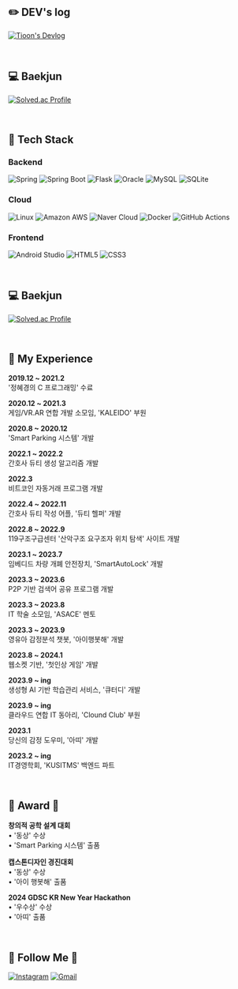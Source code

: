 

## ✏️  DEV's log

[![Tioon's Devlog](https://img.shields.io/badge/Tioon's%20Devlog-FF5722?style=for-the-badge&logo=tistory&logoColor=white)](https://tioon.tistory.com/)

<br>

## 💻 Baekjun


  [![Solved.ac Profile](http://mazassumnida.wtf/api/v2/generate_badge?boj=tioon74)](https://solved.ac/tioon74/)

<br>

## 🔨 Tech Stack

### Backend

![Spring](https://img.shields.io/badge/Spring-6DB33F?style=for-the-badge&logo=spring&logoColor=white)
![Spring Boot](https://img.shields.io/badge/Spring%20Boot-6DB33F?style=for-the-badge&logo=spring-boot&logoColor=white)
![Flask](https://img.shields.io/badge/Flask-000000?style=for-the-badge&logo=flask&logoColor=white)
![Oracle](https://img.shields.io/badge/oracle-F80000?style=for-the-badge&logo=oracle&logoColor=white)
![MySQL](https://img.shields.io/badge/mysql-4479A1?style=for-the-badge&logo=mysql&logoColor=white)
![SQLite](https://img.shields.io/badge/SQLite-07405E?style=for-the-badge&logo=sqlite&logoColor=white)

### Cloud

![Linux](https://img.shields.io/badge/linux-FCC624?style=for-the-badge&logo=linux&logoColor=black)
![Amazon AWS](https://img.shields.io/badge/Amazon%20AWS-232F3E?style=for-the-badge&logo=amazon%20aws&logoColor=white)
![Naver Cloud](https://img.shields.io/badge/Naver%20Cloud-03C75A?style=for-the-badge&logo=naver&logoColor=white)
![Docker](https://img.shields.io/badge/Docker-2496ED?style=for-the-badge&logo=docker&logoColor=white)
![GitHub Actions](https://img.shields.io/badge/GitHub%20Actions-2671E5?style=for-the-badge&logo=github-actions&logoColor=white)

### Frontend

![Android Studio](https://img.shields.io/badge/Andoid%20Studio-3DDC84?style=flat-square&logo=android%20studio&logoColor=white)
![HTML5](https://img.shields.io/badge/html5-E34F26?style=flat-square&logo=html5&logoColor=white)
![CSS3](https://img.shields.io/badge/css-1572B6?style=flat-square&logo=css3&logoColor=white)



<br>

## 💻 Baekjun


  [![Solved.ac Profile](http://mazassumnida.wtf/api/v2/generate_badge?boj=tioon74)](https://solved.ac/tioon74/)



<br>



## 📌 My Experience
__2019.12 ~ 2021.2__  
'정혜경의 C 프로그래밍' 수료

__2020.12 ~ 2021.3__  
게임/VR.AR 연합 개발 소모임, 'KALEIDO' 부원

__2020.8 ~ 2020.12__  
'Smart Parking 시스템' 개발

__2022.1 ~ 2022.2__  
간호사 듀티 생성 알고리즘 개발

__2022.3__  
비트코인 자동거래 프로그램 개발  

__2022.4 ~ 2022.11__  
간호사 듀티 작성 어플, '듀티 헬퍼' 개발

__2022.8 ~ 2022.9__  
119구조구급센터 '산악구조 요구조자 위치 탐색' 사이트 개발 

__2023.1 ~ 2023.7__  
임베디드 차량 개폐 안전장치, 'SmartAutoLock' 개발

__2023.3 ~ 2023.6__  
P2P 기반 검색어 공유 프로그램 개발

__2023.3 ~ 2023.8__  
IT 학술 소모임, 'ASACE' 멘토

__2023.3 ~ 2023.9__  
영유아 감정분석 챗봇, '아이행봇해' 개발 

__2023.8 ~ 2024.1__  
웹소켓 기반, '첫인상 게임' 개발 

__2023.9 ~ ing__  
생성형 AI 기반 학습관리 서비스, '큐터디' 개발

__2023.9 ~ ing__  
클라우드 연합 IT 동아리, 'Clound Club' 부원

__2023.1__  
당신의 감정 도우미, '아띠' 개발

__2023.2 ~ ing__  
IT경영학회, 'KUSITMS' 백엔드 파트 

<br>



## 🏅 Award 🏅

__창의적 공학 설계 대회__    
• '동상' 수상  
• 'Smart Parking 시스템' 출품

__캡스톤디자인 경진대회__  
• '동상' 수상  
• '아이 행봇해' 출품

__2024 GDSC KR New Year Hackathon__  
• '우수상' 수상  
• '아띠' 출품

<br>

## 🌈 Follow Me 🌈

[![Instagram](https://img.shields.io/badge/Instagram-E4405F?style=for-the-badge&logo=instagram&logoColor=white&link=https://instagram.com/ye._.chan9)](https://instagram.com/ye._.chan9)
[![Gmail](https://img.shields.io/badge/Gmail-D14836?style=for-the-badge&logo=gmail&logoColor=white&link=mailto:tioon74@gmail.com)](mailto:tioon74@gmail.com)

